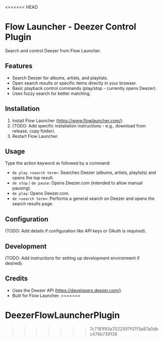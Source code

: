 <<<<<<< HEAD
# Flow Launcher - Deezer Control Plugin

Search and control Deezer from Flow Launcher.

## Features

*   Search Deezer for albums, artists, and playlists.
*   Open search results or specific items directly in your browser.
*   Basic playback control commands (play/stop - currently opens Deezer).
*   Uses fuzzy search for better matching.

## Installation

1.  Install Flow Launcher (<https://www.flowlauncher.com/>).
2.  (TODO: Add specific installation instructions - e.g., download from release, copy folder).
3.  Restart Flow Launcher.

## Usage

Type the action keyword `de` followed by a command:

*   `de play <search term>`: Searches Deezer (albums, artists, playlists) and opens the top result.
*   `de stop` / `de pause`: Opens Deezer.com (intended to allow manual pausing).
*   `de play`: Opens Deezer.com.
*   `de <search term>`: Performs a general search on Deezer and opens the search results page.

## Configuration

(TODO: Add details if configuration like API keys or OAuth is required).

## Development

(TODO: Add instructions for setting up development environment if desired).

## Credits

*   Uses the Deezer API (<https://developers.deezer.com/>).
*   Built for Flow Launcher. 
=======
# DeezerFlowLauncherPlugin
>>>>>>> 7c7181f93a7022597f07f3a87a0dbc476b739138
